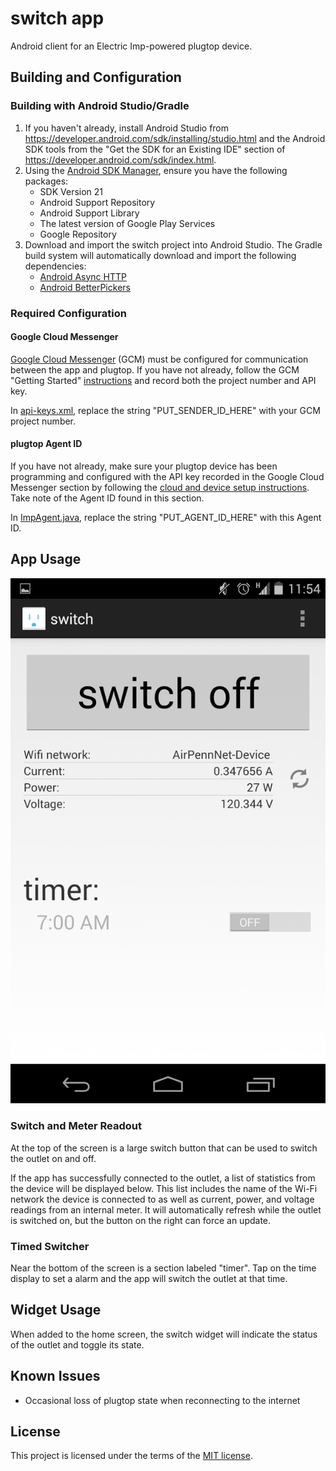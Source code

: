switch app
======================

Android client for an Electric Imp-powered plugtop device.

Building and Configuration
-----

### Building with Android Studio/Gradle

1. If you haven't already, install Android Studio from https://developer.android.com/sdk/installing/studio.html and the Android SDK tools from the 
"Get the SDK for an Existing IDE" section of https://developer.android.com/sdk/index.html.
2. Using the [Android SDK Manager](https://developer.android.com/sdk/installing/adding-packages.html), ensure you have the following packages:
	* SDK Version 21
	* Android Support Repository
	* Android Support Library
	* The latest version of Google Play Services
	* Google Repository
3. Download and import the switch project into Android Studio.  The Gradle build system will automatically download and import the following dependencies:
	* [Android Async HTTP](http://loopj.com/android-async-http/)
	* [Android BetterPickers](https://github.com/derekbrameyer/android-betterpickers)

### Required Configuration

#### Google Cloud Messenger
[Google Cloud Messenger](https://developer.android.com/google/gcm/gcm.html) (GCM) must be configured for communication between the app and plugtop.  If you have not already, follow the GCM "Getting Started" [instructions](https://developer.android.com/google/gcm/gs.html) and record both the project number and API key.

In [api-keys.xml](app/src/main/res/values/api-keys.xml), replace the string "PUT_SENDER_ID_HERE" with your GCM project number.

#### plugtop Agent ID
If you have not already, make sure your plugtop device has been programming and configured with the API key recorded in the Google Cloud Messenger section by following the [cloud and device setup instructions](README-SETUP-CLOUD.md).  Take note of the Agent ID found in this section.

In [ImpAgent.java](app/src/main/java/org/shapiro/doron/impswitch/comms/ImpAgent.java), replace the string "PUT_AGENT_ID_HERE" with this Agent ID.

App Usage
-----
![](images/screenshot-main.png)

### Switch and Meter Readout
At the top of the screen is a large switch button that can be used to switch the outlet on and off.

If the app has successfully connected to the outlet, a list of statistics from the device will be displayed below.  This list includes the name of the Wi-Fi network the device is connected to as well as current, power, and voltage readings from an internal meter.  It will automatically refresh while the outlet is switched on, but the button on the right can force an update.

### Timed Switcher
Near the bottom of the screen is a section labeled "timer".  Tap on the time display to set a alarm and the app will switch the outlet at that time.

Widget Usage
-----

When added to the home screen, the switch widget will indicate the status of the outlet and toggle its state.

Known Issues
----
* Occasional loss of plugtop state when reconnecting to the internet

License
----
This project is licensed under the terms of the [MIT license](http://opensource.org/licenses/MIT).
